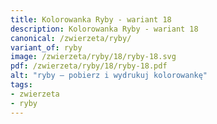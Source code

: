 ```yaml
---
title: Kolorowanka Ryby - wariant 18
description: Kolorowanka Ryby - wariant 18
canonical: /zwierzeta/ryby/
variant_of: ryby
image: /zwierzeta/ryby/18/ryby-18.svg
pdf: /zwierzeta/ryby/18/ryby-18.pdf
alt: "ryby – pobierz i wydrukuj kolorowankę"
tags:
- zwierzeta
- ryby
---
```

